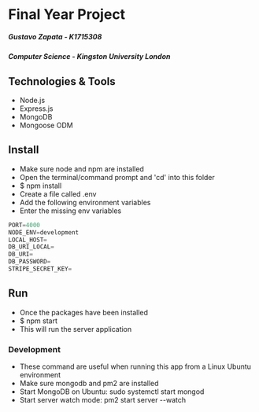 # Final Year Project

##### Gustavo Zapata - K1715308  
##### Computer Science - Kingston University London  

## Technologies & Tools
 - Node.js
 - Express.js
 - MongoDB
 - Mongoose ODM

## Install
 - Make sure node and npm are installed
 - Open the terminal/command prompt and 'cd' into this folder
 - $ npm install
 - Create a file called .env
 - Add the following environment variables
 - Enter the missing env variables

 ```js
PORT=4000
NODE_ENV=development
LOCAL_HOST=
DB_URI_LOCAL=
DB_URI=
DB_PASSWORD=
STRIPE_SECRET_KEY=
 ```

## Run
 - Once the packages have been installed
 - $ npm start
 - This will run the server application

### Development
 - These command are useful when running this app from a Linux Ubuntu environment
 - Make sure mongodb and pm2 are installed 
 - Start MongoDB on Ubuntu: sudo systemctl start mongod
 - Start server watch mode: pm2 start server --watch 